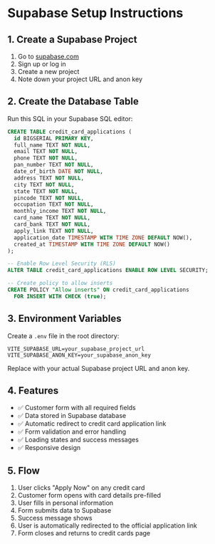 # Supabase Setup Instructions

## 1. Create a Supabase Project

1. Go to [supabase.com](https://supabase.com)
2. Sign up or log in
3. Create a new project
4. Note down your project URL and anon key

## 2. Create the Database Table

Run this SQL in your Supabase SQL editor:

```sql
CREATE TABLE credit_card_applications (
  id BIGSERIAL PRIMARY KEY,
  full_name TEXT NOT NULL,
  email TEXT NOT NULL,
  phone TEXT NOT NULL,
  pan_number TEXT NOT NULL,
  date_of_birth DATE NOT NULL,
  address TEXT NOT NULL,
  city TEXT NOT NULL,
  state TEXT NOT NULL,
  pincode TEXT NOT NULL,
  occupation TEXT NOT NULL,
  monthly_income TEXT NOT NULL,
  card_name TEXT NOT NULL,
  card_bank TEXT NOT NULL,
  apply_link TEXT NOT NULL,
  application_date TIMESTAMP WITH TIME ZONE DEFAULT NOW(),
  created_at TIMESTAMP WITH TIME ZONE DEFAULT NOW()
);

-- Enable Row Level Security (RLS)
ALTER TABLE credit_card_applications ENABLE ROW LEVEL SECURITY;

-- Create policy to allow inserts
CREATE POLICY "Allow inserts" ON credit_card_applications
  FOR INSERT WITH CHECK (true);
```

## 3. Environment Variables

Create a `.env` file in the root directory:

```env
VITE_SUPABASE_URL=your_supabase_project_url
VITE_SUPABASE_ANON_KEY=your_supabase_anon_key
```

Replace with your actual Supabase project URL and anon key.

## 4. Features

- ✅ Customer form with all required fields
- ✅ Data stored in Supabase database
- ✅ Automatic redirect to credit card application link
- ✅ Form validation and error handling
- ✅ Loading states and success messages
- ✅ Responsive design

## 5. Flow

1. User clicks "Apply Now" on any credit card
2. Customer form opens with card details pre-filled
3. User fills in personal information
4. Form submits data to Supabase
5. Success message shows
6. User is automatically redirected to the official application link
7. Form closes and returns to credit cards page 
